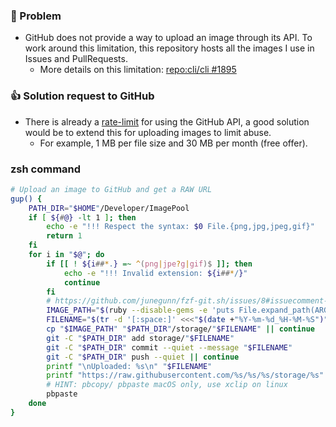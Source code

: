 
### 🔴 Problem
- GitHub does not provide a way to upload an image through its API. To work around this limitation, this repository hosts all the images I use in Issues and PullRequests.
  - More details on this limitation: [repo:cli/cli #1895](https://github.com/cli/cli/issues/1895#issuecomment-718899617)
### 👍 Solution request to GitHub
- There is already a [rate-limit](https://docs.github.com/en/rest/rate-limit) for using the GitHub API, a good solution would be to extend this for uploading images to limit abuse.
  - For example, 1 MB per file size and 30 MB per month (free offer).


### zsh command
```zsh
# Upload an image to GitHub and get a RAW URL
gup() {
	PATH_DIR="$HOME"/Developer/ImagePool
	if [ ${#@} -lt 1 ]; then
		echo -e "!!! Respect the syntax: $0 File.{png,jpg,jpeg,gif}"
		return 1
	fi
	for i in "$@"; do
		if [[ ! ${i##*.} =~ ^(png|jpe?g|gif)$ ]]; then
			echo -e "!!! Invalid extension: ${i##*/}"
			continue
		fi
		# https://github.com/junegunn/fzf-git.sh/issues/8#issuecomment-1229345117
		IMAGE_PATH="$(ruby --disable-gems -e 'puts File.expand_path(ARGV.first)' "$i")"
		FILENAME="$(tr -d '[:space:]' <<<"$(date +"%Y-%m-%d_%H-%M-%S")"_"${IMAGE_PATH##*/}")"
		cp "$IMAGE_PATH" "$PATH_DIR"/storage/"$FILENAME" || continue
		git -C "$PATH_DIR" add storage/"$FILENAME"
		git -C "$PATH_DIR" commit --quiet --message "$FILENAME"
		git -C "$PATH_DIR" push --quiet || continue
		printf "\nUploaded: %s\n" "$FILENAME"
		printf "https://raw.githubusercontent.com/%s/%s/%s/storage/%s" "$(git config user.name)" "$(basename "$(git -C "$PATH_DIR" rev-parse --show-toplevel)")" "$(git -C "$PATH_DIR" rev-parse HEAD)" "$FILENAME" | pbcopy
		# HINT: pbcopy/ pbpaste macOS only, use xclip on linux
		pbpaste
	done
}
```
